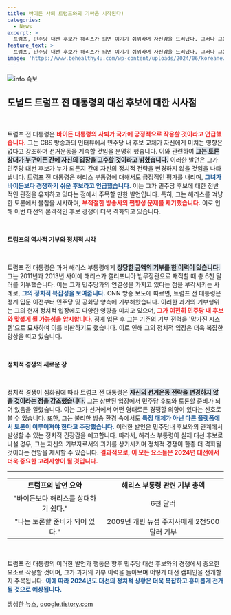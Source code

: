 ```yaml
---
title: 바이든 사퇴 트럼프와의 기싸움 시작된다!
categories:
  - News
excerpt: >
  트럼프, 민주당 대선 후보가 해리스가 되면 이기기 쉬워라며 자신감을 드러냈다. 그러나 그는 9월 ABC 토론 불참 시사를 하며 편향된 방송이라 반발, 기싸움에 나섰다. 과거 해리스에 대한 기부 사실도 밝혀지며 흥미로운 대결 구도가 예고된다!
feature_text: >
  트럼프, 민주당 대선 후보가 해리스가 되면 이기기 쉬워라며 자신감을 드러냈다. 그러나 그는 9월 ABC 토론 불참 시사를 하며 편향된 방송이라 반발, 기싸움에 나섰다. 과거 해리스에 대한 기부 사실도 밝혀지며 흥미로운 대결 구도가 예고된다!
image: 'https://www.behealthy4u.com/wp-content/uploads/2024/06/koreanews.jpg'
---
```


<p><img src="https://www.behealthy4u.com/wp-content/uploads/2024/06/koreanews.jpg" alt="info 속보" /></p>

<h2 data-ke-size="size26">도널드 트럼프 전 대통령의 대선 후보에 대한 시사점</h2>

<p data-ke-size="size16">&nbsp;</p>

<p>트럼프 전 대통령은 <b><span style="color: #ee2323;">바이든 대통령의 사퇴가 국가에 긍정적으로 작용할 것이라고 언급했습니다.</span></b> 그는 CBS 방송과의 인터뷰에서 민주당 내 후보 교체가 자신에게 미치는 영향은 없다고 강조하며 선거운동을 계속할 것임을 분명히 했습니다. 이와 관련하여 <b><span style="background-color: #21538527;">그는 토론 상대가 누구이든 간에 자신의 입장을 고수할 것이라고 밝혔습니다.</span></b> 이러한 발언은 그가 민주당 대선 후보가 누가 되든지 간에 자신의 정치적 전략을 변경하지 않을 것임을 나타냅니다. 트럼프 전 대통령은 해리스 부통령에 대해서도 긍정적인 평가를 내리며, <b><span style="color: #1a5490;">그녀가 바이든보다 경쟁하기 쉬운 후보라고 언급했습니다.</span></b> 이는 그가 민주당 후보에 대한 전반적인 관점을 유지하고 있다는 점에서 주목할 만한 발언입니다. 특히, 그는 해리스를 겨냥한 토론에서 불참을 시사하며, <b><span style="color: #ee2323;">부적절한 방송사의 편향성 문제를 제기했습니다.</span></b> 이로 인해 이번 대선의 본격적인 후보 경쟁이 더욱 격화되고 있습니다.</p></p>

<p data-ke-size="size16">&nbsp;</p>

<p><b>트럼프의 역사적 기부와 정치적 시각</b></p>

<p data-ke-size="size16">&nbsp;</p>

<p>트럼프 전 대통령은 과거 해리스 부통령에게 <b><span style="background-color: #21538527;">상당한 금액의 기부를 한 이력이 있습니다.</span></b> 그는 2011년과 2013년 사이에 해리스가 캘리포니아 법무장관으로 재직할 때 총 6천 달러를 기부했습니다. 이는 그가 민주당과의 연결성을 가지고 있다는 점을 부각시키는 사례로, <b><span style="color: #1a5490;">그의 정치적 복잡성을 보여줍니다.</span></b> CNN 방송 보도에 따르면, 트럼프 전 대통령은 정계 입문 이전부터 민주당 및 공화당 양측에 기부해왔습니다. 이러한 과거의 기부행위는 그의 현재 정치적 입장에도 다양한 영향을 미치고 있으며, <b><span style="color: #ee2323;">그가 여전히 민주당 내 후보와 맞붙게 될 가능성을 암시합니다.</span></b> 정계 입문 후 그는 기존의 기부 전력을 '망가진 시스템'으로 묘사하며 이를 비판하기도 했습니다. 이로 인해 그의 정치적 입장은 더욱 복잡한 양상을 띠고 있습니다.</p></p>

<p data-ke-size="size16">&nbsp;</p>

<p><b>정치적 경쟁의 새로운 장</b></p>

<p data-ke-size="size16">&nbsp;</p>

<p>정치적 경쟁이 심화됨에 따라 트럼프 전 대통령은 <b><span style="background-color: #21538527;">자신의 선거운동 전략을 변경하지 않을 것이라는 점을 강조했습니다.</span></b> 그는 상반된 입장에서 민주당 후보와 토론할 준비가 되어 있음을 알렸습니다. 이는 그가 선거에서 어떤 형태로든 경쟁할 의향이 있다는 신호로 볼 수 있습니다. 또한, 그는 불리한 방송 환경 속에서도 <b><span style="color: #1a5490;">특정 매체가 아닌 다른 플랫폼에서 토론이 이루어져야 한다고 주장했습니다.</span></b> 이러한 발언은 민주당내 후보와의 관계에서 발생할 수 있는 정치적 긴장감을 예고합니다. 따라서, 해리스 부통령이 실제 대선 후보로 나설 경우, 그는 자신의 기부자로서의 과거를 상기시키며 정치적 경쟁이 한층 더 격화될 것이라는 전망을 제시할 수 있습니다. <b><span style="color: #ee2323;">결과적으로, 이 모든 요소들은 2024년 대선에서 더욱 중요한 고려사항이 될 것입니다.</span></b></p></p>

<hr>

<table style="width: 100%; border-collapse: collapse;">
<tr>
<td style="text-align: center; height: 17px;"><b>트럼프의 발언 요약</b></td>
<td style="text-align: center; height: 17px;"><b>해리스 부통령 관련 기부 총액</b></td>
</tr>
<tr>
<td style="text-align: center; height: 17px;">"바이든보다 해리스를 상대하기 쉽다."</td>
<td style="text-align: center; height: 17px;">6천 달러</td>
</tr>
<tr>
<td style="text-align: center; height: 17px;">"나는 토론할 준비가 되어 있다."</td>
<td style="text-align: center; height: 17px;">2009년 개빈 뉴섬 주지사에게 2천500달러 기부</td>
</tr>
</table>

<p data-ke-size="size16">&nbsp;</p>

<p>트럼프 전 대통령의 이러한 발언과 행동은 향후 민주당 대선 후보와의 경쟁에서 중요한 요소로 작용할 것이며, 그가 과거의 기부 이력을 돌아보며 어떻게 대선 캠페인을 전개할지 주목됩니다. <b><span style="color: #1a5490;">이에 따라 2024년도 대선의 정치적 상황은 더욱 복잡하고 흥미롭게 전개될 것으로 예상됩니다.</span></b></p>
생생한 뉴스, <a href="https://qoogle.tistory.com" rel="dofollow">qoogle.tistory.com</a>


